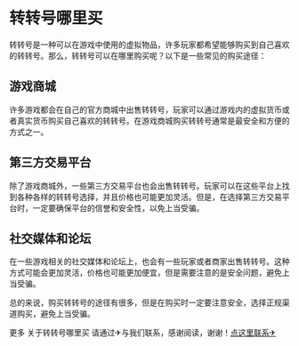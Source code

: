 # 转转号哪里买

转转号是一种可以在游戏中使用的虚拟物品，许多玩家都希望能够购买到自己喜欢的转转号。那么，转转号可以在哪里购买呢？以下是一些常见的购买途径：

## 游戏商城
许多游戏都会在自己的官方商城中出售转转号，玩家可以通过游戏内的虚拟货币或者真实货币购买自己喜欢的转转号。在游戏商城购买转转号通常是最安全和方便的方式之一。

## 第三方交易平台
除了游戏商城外，一些第三方交易平台也会出售转转号。玩家可以在这些平台上找到各种各样的转转号选择，并且价格也可能更加灵活。但是，在选择第三方交易平台时，一定要确保平台的信誉和安全性，以免上当受骗。

## 社交媒体和论坛
在一些游戏相关的社交媒体和论坛上，也会有一些玩家或者商家出售转转号。这种方式可能会更加灵活，价格也可能更加便宜，但是需要注意的是安全问题，避免上当受骗。

总的来说，购买转转号的途径有很多，但是在购买时一定要注意安全，选择正规渠道购买，避免上当受骗。

更多 关于转转号哪里买 请通过✈与我们联系，感谢阅读，谢谢！[点这里联系✈](https://d.k02.cc)